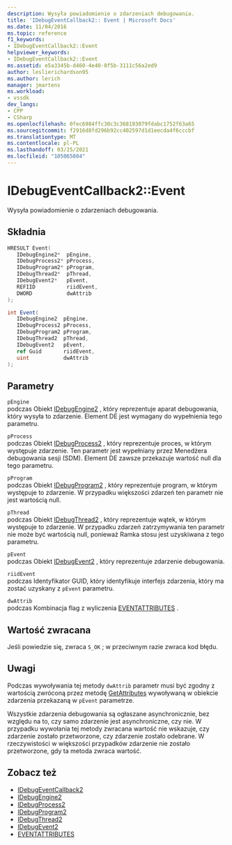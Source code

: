 ```yaml
---
description: Wysyła powiadomienie o zdarzeniach debugowania.
title: 'IDebugEventCallback2:: Event | Microsoft Docs'
ms.date: 11/04/2016
ms.topic: reference
f1_keywords:
- IDebugEventCallback2::Event
helpviewer_keywords:
- IDebugEventCallback2::Event
ms.assetid: e5a3345b-d460-4e40-8f5b-3111c56a2ed9
author: leslierichardson95
ms.author: lerich
manager: jmartens
ms.workload:
- vssdk
dev_langs:
- CPP
- CSharp
ms.openlocfilehash: 0fec6984ffc30c3c368193079fdabc1752f63a65
ms.sourcegitcommit: f2916d8fd296b92cc402597d1d1eecda4f6cccbf
ms.translationtype: MT
ms.contentlocale: pl-PL
ms.lasthandoff: 03/25/2021
ms.locfileid: "105065804"
---
```

# <a name="idebugeventcallback2event"></a>IDebugEventCallback2::Event
Wysyła powiadomienie o zdarzeniach debugowania.

## <a name="syntax"></a>Składnia

```cpp
HRESULT Event( 
   IDebugEngine2*  pEngine,
   IDebugProcess2* pProcess,
   IDebugProgram2* pProgram,
   IDebugThread2*  pThread,
   IDebugEvent2*   pEvent,
   REFIID          riidEvent,
   DWORD           dwAttrib
);
```

```csharp
int Event( 
   IDebugEngine2  pEngine,
   IDebugProcess2 pProcess,
   IDebugProgram2 pProgram,
   IDebugThread2  pThread,
   IDebugEvent2   pEvent,
   ref Guid       riidEvent,
   uint           dwAttrib
);
```

## <a name="parameters"></a>Parametry
`pEngine`\
podczas Obiekt [IDebugEngine2](../../../extensibility/debugger/reference/idebugengine2.md) , który reprezentuje aparat debugowania, który wysyła to zdarzenie. Element DE jest wymagany do wypełnienia tego parametru.

`pProcess`\
podczas Obiekt [IDebugProcess2](../../../extensibility/debugger/reference/idebugprocess2.md) , który reprezentuje proces, w którym występuje zdarzenie. Ten parametr jest wypełniany przez Menedżera debugowania sesji (SDM). Element DE zawsze przekazuje wartość null dla tego parametru.

`pProgram`\
podczas Obiekt [IDebugProgram2](../../../extensibility/debugger/reference/idebugprogram2.md) , który reprezentuje program, w którym występuje to zdarzenie. W przypadku większości zdarzeń ten parametr nie jest wartością null.

`pThread`\
podczas Obiekt [IDebugThread2](../../../extensibility/debugger/reference/idebugthread2.md) , który reprezentuje wątek, w którym występuje to zdarzenie. W przypadku zdarzeń zatrzymywania ten parametr nie może być wartością null, ponieważ Ramka stosu jest uzyskiwana z tego parametru.

`pEvent`\
podczas Obiekt [IDebugEvent2](../../../extensibility/debugger/reference/idebugevent2.md) , który reprezentuje zdarzenie debugowania.

`riidEvent`\
podczas Identyfikator GUID, który identyfikuje interfejs zdarzenia, który ma zostać uzyskany z `pEvent` parametru.

`dwAttrib`\
podczas Kombinacja flag z wyliczenia [EVENTATTRIBUTES](../../../extensibility/debugger/reference/eventattributes.md) .

## <a name="return-value"></a>Wartość zwracana
 Jeśli powiedzie się, zwraca `S_OK` ; w przeciwnym razie zwraca kod błędu.

## <a name="remarks"></a>Uwagi
 Podczas wywoływania tej metody `dwAttrib` parametr musi być zgodny z wartością zwróconą przez metodę [GetAttributes](../../../extensibility/debugger/reference/idebugevent2-getattributes.md) wywoływaną w obiekcie zdarzenia przekazaną w `pEvent` parametrze.

 Wszystkie zdarzenia debugowania są ogłaszane asynchronicznie, bez względu na to, czy samo zdarzenie jest asynchroniczne, czy nie. W przypadku wywołania tej metody zwracana wartość nie wskazuje, czy zdarzenie zostało przetworzone, czy zdarzenie zostało odebrane. W rzeczywistości w większości przypadków zdarzenie nie zostało przetworzone, gdy ta metoda zwraca wartość.

## <a name="see-also"></a>Zobacz też
- [IDebugEventCallback2](../../../extensibility/debugger/reference/idebugeventcallback2.md)
- [IDebugEngine2](../../../extensibility/debugger/reference/idebugengine2.md)
- [IDebugProcess2](../../../extensibility/debugger/reference/idebugprocess2.md)
- [IDebugProgram2](../../../extensibility/debugger/reference/idebugprogram2.md)
- [IDebugThread2](../../../extensibility/debugger/reference/idebugthread2.md)
- [IDebugEvent2](../../../extensibility/debugger/reference/idebugevent2.md)
- [EVENTATTRIBUTES](../../../extensibility/debugger/reference/eventattributes.md)
